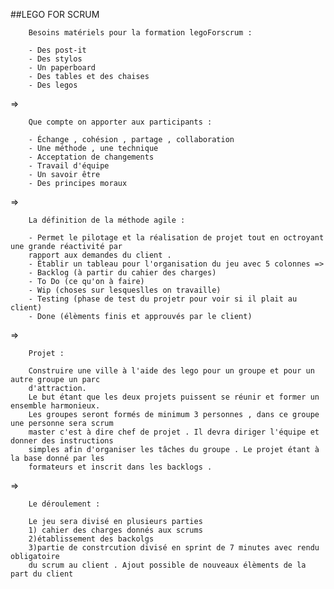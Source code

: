  ##LEGO FOR SCRUM

 		Besoins matériels pour la formation legoForscrum :

 		- Des post-it
 		- Des stylos
 		- Un paperboard
 		- Des tables et des chaises 
 		- Des legos

=>

 		Que compte on apporter aux participants :

 		- Échange , cohésion , partage , collaboration
 		- Une méthode , une technique
 		- Acceptation de changements 
 		- Travail d'équipe 
 		- Un savoir être 
 		- Des principes moraux 

=>

		La définition de la méthode agile :

		- Permet le pilotage et la réalisation de projet tout en octroyant une grande réactivité par 
		rapport aux demandes du client .
		- Établir un tableau pour l'organisation du jeu avec 5 colonnes => 
		- Backlog (à partir du cahier des charges)
		- To Do (ce qu'on à faire)
		- Wip (choses sur lesqueslles on travaille)
		- Testing (phase de test du projetr pour voir si il plait au client)
		- Done (élèments finis et approuvés par le client)

=>

		Projet :

		Construire une ville à l'aide des lego pour un groupe et pour un autre groupe un parc 
		d'attraction.
		Le but étant que les deux projets puissent se réunir et former un ensemble harmonieux.
		Les groupes seront formés de minimum 3 personnes , dans ce groupe une personne sera scrum
		master c'est à dire chef de projet . Il devra diriger l'équipe et donner des instructions 
		simples afin d'organiser les tâches du groupe . Le projet étant à la base donné par les 
		formateurs et inscrit dans les backlogs .

=>

		Le déroulement : 

		Le jeu sera divisé en plusieurs parties 
		1) cahier des charges donnés aux scrums
		2)établissement des backolgs
		3)partie de constrcution divisé en sprint de 7 minutes avec rendu obligatoire
		du scrum au client . Ajout possible de nouveaux élèments de la part du client 

